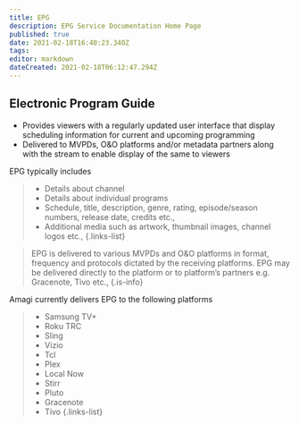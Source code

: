 ```yaml
---
title: EPG
description: EPG Service Documentation Home Page
published: true
date: 2021-02-18T16:40:23.340Z
tags: 
editor: markdown
dateCreated: 2021-02-18T06:12:47.294Z
---
```


## Electronic Program Guide
- Provides viewers with a regularly updated user interface that display scheduling information for current and upcoming programming
- Delivered to MVPDs, O&O platforms and/or metadata partners along with the stream to enable display of the same to viewers

EPG typically includes
> - Details about channel
> - Details about individual programs 
> - Schedule, title, description, genre, rating, episode/season numbers, release date, credits etc.,
> - Additional media such as artwork, thumbnail images, channel logos etc.,
{.links-list}

> EPG is delivered to various MVPDs and O&O platforms in format, frequency and protocols dictated by the receiving platforms. EPG may be delivered directly to the platform or to platform’s partners e.g. Gracenote, Tivo etc.,
{.is-info}

Amagi currently delivers EPG to the following platforms

> - Samsung TV+
> - Roku TRC 
> - Sling
> - Vizio
> - Tcl
> - Plex
> - Local Now
> - Stirr
> - Pluto
> - Gracenote
> - Tivo
{.links-list}